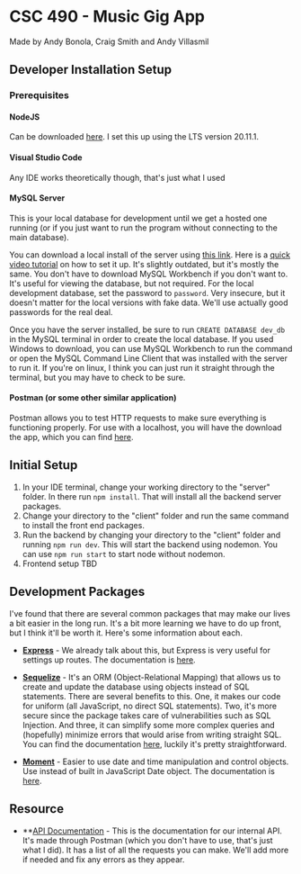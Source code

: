 # CSC 490 - Music Gig App
Made by Andy Bonola, Craig Smith and Andy Villasmil

## Developer Installation Setup
### Prerequisites
#### NodeJS
Can be downloaded [here](https://nodejs.org/en/download/). I set this up using the LTS version 20.11.1.

#### Visual Studio Code 
Any IDE works theoretically though, that's just what I used

#### MySQL Server 
This is your local database for development until we get a hosted one running (or if you just want to run the program without connecting to the main database). 

You can download a local install of the server using [this link](https://dev.mysql.com/downloads/installer/). Here is a [quick video tutorial](https://www.youtube.com/watch?v=u96rVINbAUI) on how to set it up. It's slightly outdated, but it's mostly the same. You don't have to download MySQL Workbench if you don't want to. It's useful for viewing the database, but not required. For the local development database, set the password to ```password```. Very insecure, but it doesn't matter for the local versions with fake data. We'll use actually good passwords for the real deal.

Once you have the server installed, be sure to run ```CREATE DATABASE dev_db``` in the MySQL terminal in order to create the local database. If you used Windows to download, you can use MySQL Workbench to run the command or open the MySQL Command Line Client that was installed with the server to run it. If you're on linux, I think you can just run it straight through the terminal, but you may have to check to be sure.

#### Postman (or some other similar application)

Postman allows you to test HTTP requests to make sure everything is functioning properly. For use with a localhost, you will have the download the app, which you can find [here](https://www.postman.com/downloads/).

## Initial Setup
1. In your IDE terminal, change your working directory to the "server" folder. In there run ```npm install```. That will install all the backend server packages.
2. Change your directory to the "client" folder and run the same command to install the front end packages.
3. Run the backend by changing your directory to the "client" folder and running ```npm run dev```. This will start the backend using nodemon. You can use ```npm run start``` to start node without nodemon.
4. Frontend setup TBD

## Development Packages
I've found that there are several common packages that may make our lives a bit easier in the long run. It's a bit more learning we have to do up front, but I think it'll be worth it. Here's some information about each.

* **[Express](https://expressjs.com/)** - We already talk about this, but Express is very useful for settings up routes. The documentation is [here](https://expressjs.com/en/4x/api.html).

* **[Sequelize](https://sequelize.org/)** - It's an ORM (Object-Relational Mapping) that allows us to create and update the database using objects instead of SQL statements. There are several benefits to this. One, it makes our code for uniform (all JavaScript, no direct SQL statements). Two, it's more secure since the package takes care of vulnerabilities such as SQL Injection. And three, it can simplify some more complex queries and (hopefully) minimize errors that would arise from writing straight SQL. You can find the documentation [here](https://sequelize.org/docs/v7/models/defining-models/), luckily it's pretty straightforward.

* **[Moment](https://momentjs.com/)** - Easier to use date and time manipulation and control objects. Use instead of built in JavaScript Date object. The documentation is [here](https://momentjs.com/docs/).

## Resource 

* **[API Documentation](https://documenter.getpostman.com/view/20451093/2sA2xcausW) - This is the documentation for our internal API. It's made through Postman (which you don't have to use, that's just what I did). It has a list of all the requests you can make. We'll add more if needed and fix any errors as they appear.